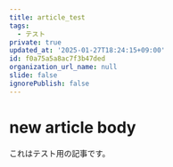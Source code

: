 ```yaml
---
title: article_test
tags:
  - テスト
private: true
updated_at: '2025-01-27T18:24:15+09:00'
id: f0a75a5a8ac7f3b47ded
organization_url_name: null
slide: false
ignorePublish: false
---
```

# new article body

これはテスト用の記事です。
